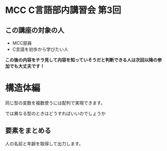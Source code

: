 # MCC C言語部内講習会 第3回

## この講座の対象の人
- MCC部員
- C言語を初歩から学びたい人


**この後の内容をチラ見して内容を知っていそうだと判断できる人は次回以降の参加でも大丈夫です！**

# 構造体編

同じ型の変数を複数使うには配列で実現できます。

では異なる型のときはどうすればいいのでしょうか

## 要素をまとめる

人の名前と年齢を取得して出力します。

```c

```